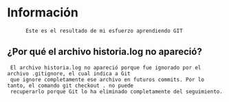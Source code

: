  # Información
          Este es el resultado de mi esfuerzo aprendiendo GIT
          
## ¿Por qué el archivo historia.log no apareció? 
     El archivo historia.log no apareció porque fue ignorado por el archivo .gitignore, el cual indica a Git 
     que ignore completamente ese archivo en futuros commits. Por lo tanto, el comando git checkout . no puede 
     recuperarlo porque Git lo ha eliminado completamente del seguimiento.
